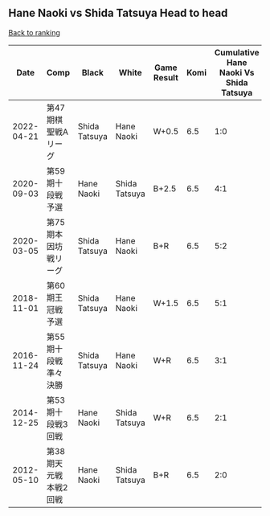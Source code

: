 ## Hane Naoki vs Shida Tatsuya Head to head

[Back to ranking](../../index.md)




| **Date** | **Comp** | **Black** | **White** | **Game Result** | **Komi** | **Cumulative Hane Naoki Vs Shida Tatsuya** | **Hane Naoki Streak** | **Shida Tatsuya Streak** | 
| --- | --- | --- | --- | --- | --- | --- | --- | --- |
| 2022-04-21 | 第47期棋聖戦Aリーグ | Shida Tatsuya | Hane Naoki | W+0.5 | 6.5 | 1:0 | 1 | 0 | 
| 2020-09-03 | 第59期十段戦予選 | Hane Naoki | Shida Tatsuya | B+2.5 | 6.5 | 4:1 | 2 | 0 | 
| 2020-03-05 | 第75期本因坊戦リーグ | Shida Tatsuya | Hane Naoki | B+R | 6.5 | 5:2 | 0 | 1 | 
| 2018-11-01 | 第60期王冠戦予選 | Shida Tatsuya | Hane Naoki | W+1.5 | 6.5 | 5:1 | 3 | 0 | 
| 2016-11-24 | 第55期十段戦　準々決勝 | Shida Tatsuya | Hane Naoki | W+R | 6.5 | 3:1 | 1 | 0 | 
| 2014-12-25 | 第53期十段戦3回戦 | Hane Naoki | Shida Tatsuya | W+R | 6.5 | 2:1 | 0 | 1 | 
| 2012-05-10 | 第38期天元戦本戦2回戦 | Hane Naoki | Shida Tatsuya | B+R | 6.5 | 2:0 | 2 | 0 |




